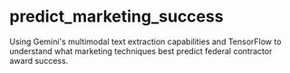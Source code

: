 # predict_marketing_success
 Using Gemini's multimodal text extraction capabilities and TensorFlow to understand what marketing techniques best predict federal contractor award success.
